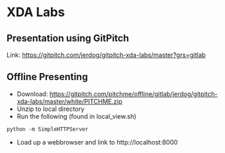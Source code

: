 # XDA Labs
## Presentation using GitPitch
Link: https://gitpitch.com/jerdog/gitpitch-xda-labs/master?grs=gitlab

## Offline Presenting
- Download: https://gitpitch.com/pitchme/offline/gitlab/jerdog/gitpitch-xda-labs/master/white/PITCHME.zip
- Unzip to local directory
- Run the following (found in local_view.sh)

`python -m SimpleHTTPServer`

- Load up a webbrowser and link to http://localhost:8000
